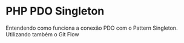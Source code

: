 # PHP PDO Singleton

Entendendo como funciona a conexão PDO com o Pattern Singleton. Utilizando também o Git Flow